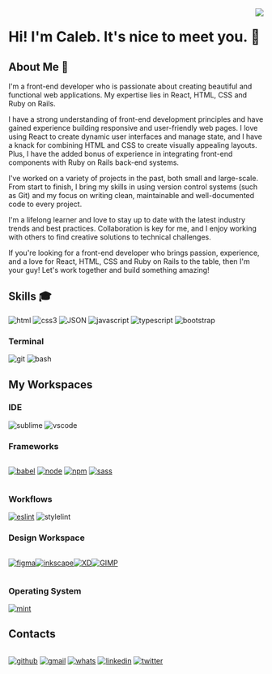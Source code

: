 <img align="right" src="https://visitor-badge.laobi.icu/badge?page_id=Caleb-Nwaizu">

# Hi! I'm Caleb. It's nice to meet you. :wave:
## About Me :man:
I'm a front-end developer who is passionate about creating beautiful and functional web applications. My expertise lies in React, HTML, CSS and Ruby on Rails.

I have a strong understanding of front-end development principles and have gained experience building responsive and user-friendly web pages. I love using React to create dynamic user interfaces and manage state, and I have a knack for combining HTML and CSS to create visually appealing layouts. Plus, I have the added bonus of experience in integrating front-end components with Ruby on Rails back-end systems.

I've worked on a variety of projects in the past, both small and large-scale. From start to finish, I bring my skills in using version control systems (such as Git) and my focus on writing clean, maintainable and well-documented code to every project.

I'm a lifelong learner and love to stay up to date with the latest industry trends and best practices. Collaboration is key for me, and I enjoy working with others to find creative solutions to technical challenges.

If you're looking for a front-end developer who brings passion, experience, and a love for React, HTML, CSS and Ruby on Rails to the table, then I'm your guy! Let's work together and build something amazing!

## Skills :mortar_board:
 ![html](https://img.shields.io/badge/HTML5-E34F26?style=for-the-badge&logo=html5&logoColor=white)
 ![css3](https://img.shields.io/badge/CSS3-1572B6?style=for-the-badge&logo=css3&logoColor=white)
 ![JSON](https://img.shields.io/badge/json-5E5C5C?style=for-the-badge&logo=json&logoColor=white)
 ![javascript](https://img.shields.io/badge/JavaScript-F7DF1E?style=for-the-badge&logo=javascript&logoColor=black)
 ![typescript](https://img.shields.io/badge/TypeScript-007ACC?style=for-the-badge&logo=typescript&logoColor=white)
 ![bootstrap](https://img.shields.io/badge/Bootstrap-563D7C?style=for-the-badge&logo=bootstrap&logoColor=white)

 ### **Terminal** 
 ![git](https://img.shields.io/badge/GIT-E44C30?style=for-the-badge&logo=git&logoColor=white)
 ![bash](https://img.shields.io/badge/GNU%20Bash-4EAA25?style=for-the-badge&logo=GNU%20Bash&logoColor=white)

## **My Workspaces**

### **IDE**

![sublime](https://img.shields.io/badge/sublime_text-%23575757.svg?&style=for-the-badge&logo=sublime-text&logoColor=important)
![vscode](https://img.shields.io/badge/Visual_Studio_Code-0078D4?style=for-the-badge&logo=visual%20studio%20code&logoColor=white)


### **Frameworks**

<div style="display: flex">

[![babel](https://img.shields.io/badge/Babel-F9DC3E?style=for-the-badge&logo=babel&logoColor=white)](#)
[![node](https://img.shields.io/badge/Node.js-339933?style=for-the-badge&logo=nodedotjs&logoColor=white)](#)
[![npm](https://img.shields.io/badge/npm-CB3837?style=for-the-badge&logo=npm&logoColor=white)](#)
[![sass](https://img.shields.io/badge/Sass-CC6699?style=for-the-badge&logo=sass&logoColor=white)](#)

</div>

### **Workflows**

[![eslint](https://img.shields.io/badge/eslint-3A33D1?style=for-the-badge&logo=eslint&logoColor=white)](https://google.com)
![stylelint](https://img.shields.io/badge/stylelint-000?style=for-the-badge&logo=stylelint&logoColor=white&link=google.com)

### **Design Workspace**

<div style="display: flex">

[![figma](https://img.shields.io/badge/Figma-F24E1E?style=for-the-badge&logo=figma&logoColor=white)](#)

[![inkscape](https://img.shields.io/badge/Inkscape-000000?style=for-the-badge&logo=Inkscape&logoColor=white)](#)

[![XD](https://img.shields.io/badge/Adobe%20XD-470137?style=for-the-badge&logo=Adobe%20XD&logoColor=#FF61F6)](#)

[![GIMP](https://img.shields.io/badge/gimp-5C5543?style=for-the-badge&logo=gimp&logoColor=white)](#)
</div>

### **Operating System**
[![mint](https://img.shields.io/badge/Linux_Mint-87CF3E?style=for-the-badge&logo=linux-mint&logoColor=white)](https://linuxmint.com)

## **Contacts**
<div style="display: flex">

[![github](https://img.shields.io/badge/GitHub-100000?style=for-the-badge&logo=github&logoColor=white)](https://github.com/calebchris000/)
[![gmail](https://img.shields.io/badge/Gmail-D14836?style=for-the-badge&logo=gmail&logoColor=white)](mailto:calebcris000@gmail.com)
[![whats](https://img.shields.io/badge/WhatsApp-25D366?style=for-the-badge&logo=whatsapp&logoColor=white)](https://wa.me/+2347039820933?text='Hi.')
[![linkedin](https://img.shields.io/badge/LinkedIn-0077B5?style=for-the-badge&logo=linkedin&logoColor=white)](https://www.linkedin.com/in/caleb-nwaizu-b815aa23b/)
[![twitter](https://img.shields.io/badge/Twitter-1DA1F2?style=for-the-badge&logo=twitter&logoColor=white)](https://www.twitter.com/calebchris000/)
</div>


